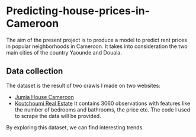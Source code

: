 # Predicting-house-prices-in-Cameroon
The aim of the present project is to produce a model to predict rent prices in popular neighborhoods in Cameroon. It takes into consideration the two main cities of the country Yaounde and Douala. 
## Data collection
The dataset is the result of two crawls I made on two websites:
- [Jumia House Cameroon](http://house.jumia.cm/apartment/rent/?page=)
- [Koutchoumi Real Estate](http://www.koutchoumi.com/en/main/showResults?page=)
It contains 3060 observations with features like the number of bedrooms and bathrooms, the price etc. The code I used to scrape the data will be provided.

By exploring this dataset, we can find interesting trends.
